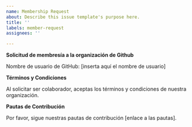 ```yaml
---
name: Membership Request
about: Describe this issue template's purpose here.
title: ''
labels: member-request
assignees: ''

---
```


**Solicitud de membresía a la organización de Github**

Nombre de usuario de GitHub: [inserta aquí el nombre de usuario]

**Términos y Condiciones**

Al solicitar ser colaborador, aceptas los términos y condiciones de nuestra organización.

**Pautas de Contribución**

Por favor, sigue nuestras pautas de contribución [enlace a las pautas].
